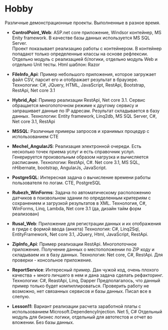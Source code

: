 # Hobby
Различные демонстрационные проекты. Выполненные в разное время.

- **ControlPoint_Web**: ASP.net core приложение, Windsor контейнер, MS Enity framework. В качестве базы данных используется MS SQL Server.  
Проект показывает реализацию работы с контейнером. В контейнер попадают только определенные классы на основе рефлексии.
Отдельно модуль с реализацией б/логики, отдельно модуль Web и отдельно Unit тесты. Html шаблон: Razor

- **FileInfo_Api**: Пример небольшого приложения, которое загружает файл CSV, парсит его и отображает результат в браузере. 
Технологии: C#, JQuery, HTML, JavaScript, RestApi, Bootstrap, RestApi, Net core 3.1

- **Hybrid_Api**: Пример реализации RestApi, Net core 3.1. Сервис обращается многопоточном режиме к другому сервису и запрашивает данные по IP адресам. Результат складывается в базу данных. 
Технологии: Entity framework, Linq2db, MS SQL Server, C#, Net core 3.1, RestApi

- **MSSQL**: Различные примеры запросов и хранимых процедур с использованием CTE

- **Mechel_AngularJS**:  Реализация электронной очереди. Есть несколько точек приема услуг и  есть справочник услул. Генерируется произвольным образом нагрузка и вычисляется расписание. 
Технологии: RestApi, C#. Net core 3.1, MS SQL, nHibernate,  bootstrap, AngularJs, JavaScript.

- **PostgreSQL**: Интересная задача о вычисление времени работы пользователя по логам. CTE, PostgreSQL

- **Rubezh_WinForms**: Задача по автоматическому расположению датчиков в поизвольном здании по определенным критериям с сохранением и загрузкой результатов в XML. 
Технология, C#, WinForms, Linq, Lambda, Net core 3.1 (да, дизайн тайм форм реализован)

- **Rusal_Web**: Приложение для регистрации данных и их отображения в гриде с формой ввода (анкета)
Технология: C#, Linq2Sql, EntityFramework, Net core 3.1, JQuery, Html, JavaScript, RestApi. 

- **ZipInfo_Api**: Пример реализации RestApi. Многопоточное приложение. Получение данных о местоположении по ZIP коду и складываем их в базу данных.
Технология: Net core, C#,  RestApi. Для проверки - консольное приложение.

- **ReportService**: Интересный пример. Дан чужой код, очень плохого качества + много личшего в нем и дана задача сделать рефакторинг. Технологии: C#, ReastApi, Linq, Dapper
Предполагалось, что данный пример только будет компиллироваться. Проверить работу не возможно, нет связанных сервисов и базы данных. Писал все в слепую.

- **Lesson11**: Вариант реализации расчета заработной платы с использованием Microsoft.DependencyInjection. Net 5, C#
Отдельный модуль для бизнес логики, отдельный для автотестов и отчет во вложении. Без базы данных.


